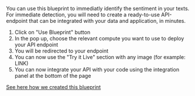 You can use this blueprint to immediatly identify the sentiment in your texts.
For immediate detection, you will need to create a ready-to-use API-endpoint that can be integrated with your data and application, in minutes.
1. Click on "Use Blueprint" button
2. In the pop up, choose the relevant compute you want to use to deploy your API endpoint
3. You will be redirected to your endpoint
4. You can now use the "Try it Live" section with any image (for example: LINK)
5. You can now integrate your API with your code using the integration panel at the bottom of the page

[See here how we created this blueprint](https://github.com/cnvrg/Blueprints)

